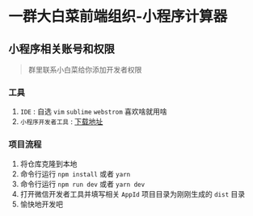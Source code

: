 # 一群大白菜前端组织-小程序计算器

## 小程序相关账号和权限

> 群里联系小白菜给你添加开发者权限

### 工具

1. `IDE` : 自选 `vim` `sublime` `webstrom` 喜欢啥就用啥
2. `小程序开发者工具` : [下载地址](https://developers.weixin.qq.com/miniprogram/dev/devtools/download.html)

### 项目流程

1. 将仓库克隆到本地
2. 命令行运行 `npm install` 或者 `yarn`
3. 命令行运行 `npm run dev` 或者 `yarn dev`
4. 打开微信开发者工具并填写相关 `AppId` 项目目录为刚刚生成的 `dist` 目录
5. 愉快地开发吧